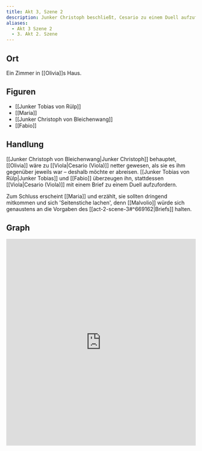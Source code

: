 ```yaml
---
title: Akt 3, Szene 2
description: Junker Christoph beschließt, Cesario zu einem Duell aufzufordern.
aliases:
  - Akt 3 Szene 2
  - 3. Akt 2. Szene
---
```

## Ort
Ein Zimmer in [[Olivia]]s Haus.

## Figuren
- [[Junker Tobias von Rülp]]
- [[Maria]]
- [[Junker Christoph von Bleichenwang]]
- [[Fabio]]

## Handlung
[[Junker Christoph von Bleichenwang|Junker Christoph]] behauptet, [[Olivia]] wäre zu [[Viola|Cesario (Viola)]] netter gewesen, als sie es ihm gegenüber jeweils war – deshalb möchte er abreisen. [[Junker Tobias von Rülp|Junker Tobias]] und [[Fabio]] überzeugen ihn, stattdessen [[Viola|Cesario (Viola)]] mit einem Brief zu einem Duell aufzufordern.

Zum Schluss erscheint [[Maria]] und erzählt, sie sollten dringend mitkommen und sich 'Seitenstiche lachen', denn [[Malvolio]] würde sich genaustens an die Vorgaben des [[act-2-scene-3#^669162|Briefs]] halten.

## Graph
<iframe src="https://catchears.github.io/was-ihr-wollt-graphs/act-3/act-3-scene-2-dark" width=100% height=550 style="border: 0;"></iframe>
